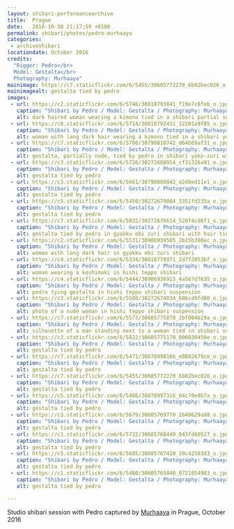 ```yaml
---
layout: shibari-performancearchive
title:  Prague
date:   2016-10-30 21:17:59 +0100
permalink: shibari/photos/pedro-murhaaya
categories:
 - archiveshibari
locationdate: October 2016
credits:
  "Rigger: Pedro</br>
  Model: Gestalta</br>
  Photography: Murhaaya"
mainimage: https://c7.staticflickr.com/6/5455/30605772270_6b02bec026_o.jpg
mainimagealt: gestalta tied by pedro
images:
 - url: https://c2.staticflickr.com/6/5740/30818793841_f19e7c8feb_o.jpg
   caption: "Shibari by Pedro / Model: Gestalta / Photography: Murhaaya"
   alt: dark haired woman wearing a kimono tied in a shibari partial suspension
 - url: https://c8.staticflickr.com/6/5714/30818792431_12201a9f85_o.jpg
   caption: "Shibari by Pedro / Model: Gestalta / Photography: Murhaaya"
   alt: woman with long dark hair wearing a kimono tied in a shibari yoko-zuri
 - url: https://c7.staticflickr.com/6/5708/30790810742_d64b69af31_o.jpg
   caption: "Shibari by Pedro / Model: Gestalta / Photography: Murhaaya"
   alt: gestalta, partially nude, tied by pedro in shibari yoko-zuri with hair tie
 - url: https://c3.staticflickr.com/6/5726/30272680914_cf31326a91_o.jpg
   caption: "Shibari by Pedro / Model: Gestalta / Photography: Murhaaya"
   alt: gestalta tied by pedro
 - url: https://c3.staticflickr.com/6/5661/30790808842_a2d8ed11e1_o.jpg
   caption: "Shibari by Pedro / Model: Gestalta / Photography: Murhaaya"
   alt: gestalta tied by pedro
 - url: https://c5.staticflickr.com/6/5450/30272679084_3351fd235a_o.jpg
   caption: "Shibari by Pedro / Model: Gestalta / Photography: Murhaaya"
   alt: gestalta tied by pedro
 - url: https://c7.staticflickr.com/6/5832/30272676614_520f4cd6f1_o.jpg
   caption: "Shibari by Pedro / Model: Gestalta / Photography: Murhaaya"
   alt: gestalta tied by pedro in gyakku ebi zuri shibari with hair tie
 - url: https://c2.staticflickr.com/6/5531/30906939505_2b15b300ec_o.jpg
   caption: "Shibari by Pedro / Model: Gestalta / Photography: Murhaaya"
   alt: woman with long dark hair in gyakku ebi zuri shibari
 - url: https://c4.staticflickr.com/6/5334/30818778971_2d7f2053bf_o.jpg
   caption: "Shibari by Pedro / Model: Gestalta / Photography: Murhaaya"
   alt: woman wearing a koshimaki in hishi teppo shibari
 - url: https://c4.staticflickr.com/6/5444/30906936915_4a567d7635_o.jpg
   caption: "Shibari by Pedro / Model: Gestalta / Photography: Murhaaya"
   alt: pedro tying gestalta in hishi teppo shibari suspension
 - url: https://c3.staticflickr.com/6/5500/30272674034_606cd9fd00_o.jpg
   caption: "Shibari by Pedro / Model: Gestalta / Photography: Murhaaya"
   alt: photo of a nude woman in hishi teppo shibari suspension
 - url: https://c7.staticflickr.com/6/5573/30605775870_2bf004b29a_o.jpg
   caption: "Shibari by Pedro / Model: Gestalta / Photography: Murhaaya"
   alt: silhouette of a man standing next to a woman tied in shibari suspension
 - url: https://c3.staticflickr.com/6/5822/30605775170_006030450e_o.jpg
   caption: "Shibari by Pedro / Model: Gestalta / Photography: Murhaaya"
   alt: gestalta tied by pedro
 - url: https://c7.staticflickr.com/6/5471/30870998166_e0802679ce_o.jpg
   caption: "Shibari by Pedro / Model: Gestalta / Photography: Murhaaya"
   alt: gestalta tied by pedro
 - url: https://c7.staticflickr.com/6/5455/30605772270_6b02bec026_o.jpg
   caption: "Shibari by Pedro / Model: Gestalta / Photography: Murhaaya"
   alt: gestalta tied by pedro
 - url: https://c5.staticflickr.com/6/5486/30870997316_04c70e9b7a_o.jpg
   caption: "Shibari by Pedro / Model: Gestalta / Photography: Murhaaya"
   alt: gestalta tied by pedro
 - url: https://c3.staticflickr.com/6/5679/30605769770_2b48629a98_o.jpg
   caption: "Shibari by Pedro / Model: Gestalta / Photography: Murhaaya"
   alt: gestalta tied by pedro
 - url: https://c1.staticflickr.com/6/5722/30605768440_043fd60527_o.jpg
   caption: "Shibari by Pedro / Model: Gestalta / Photography: Murhaaya"
   alt: gestalta tied by pedro
 - url: https://c5.staticflickr.com/6/5605/30605767420_19c42503d3_o.jpg
   caption: "Shibari by Pedro / Model: Gestalta / Photography: Murhaaya"
   alt: gestalta tied by pedro
 - url: https://c1.staticflickr.com/6/5480/30605765840_0721054983_o.jpg
   caption: "Shibari by Pedro / Model: Gestalta / Photography: Murhaaya"
   alt: gestalta tied by pedro

---
```

Studio shibari session with Pedro captured by <a href="http://www.murhaaya.com" target="_blank_">Murhaaya</a> in Prague, October 2016
